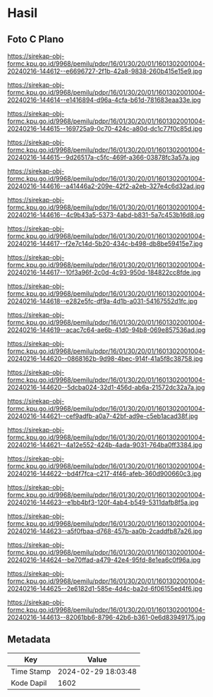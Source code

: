 # Hasil

## Foto C Plano

https://sirekap-obj-formc.kpu.go.id/9968/pemilu/pdpr/16/01/30/20/01/1601302001004-20240216-144612--e6696727-2f1b-42a8-9838-260b415e15e9.jpg

https://sirekap-obj-formc.kpu.go.id/9968/pemilu/pdpr/16/01/30/20/01/1601302001004-20240216-144614--e1416894-d96a-4cfa-b61d-781683eaa33e.jpg

https://sirekap-obj-formc.kpu.go.id/9968/pemilu/pdpr/16/01/30/20/01/1601302001004-20240216-144615--169725a9-0c70-424c-a80d-dc1c77f0c85d.jpg

https://sirekap-obj-formc.kpu.go.id/9968/pemilu/pdpr/16/01/30/20/01/1601302001004-20240216-144615--9d26517a-c5fc-469f-a366-03878fc3a57a.jpg

https://sirekap-obj-formc.kpu.go.id/9968/pemilu/pdpr/16/01/30/20/01/1601302001004-20240216-144616--a41446a2-209e-42f2-a2eb-327e4c6d32ad.jpg

https://sirekap-obj-formc.kpu.go.id/9968/pemilu/pdpr/16/01/30/20/01/1601302001004-20240216-144616--4c9b43a5-5373-4abd-b831-5a7c453b16d8.jpg

https://sirekap-obj-formc.kpu.go.id/9968/pemilu/pdpr/16/01/30/20/01/1601302001004-20240216-144617--f2e7c14d-5b20-434c-b498-db8be59415e7.jpg

https://sirekap-obj-formc.kpu.go.id/9968/pemilu/pdpr/16/01/30/20/01/1601302001004-20240216-144617--10f3a96f-2c0d-4c93-950d-184822cc8fde.jpg

https://sirekap-obj-formc.kpu.go.id/9968/pemilu/pdpr/16/01/30/20/01/1601302001004-20240216-144618--e282e5fc-df9a-4d1b-a031-54167552d1fc.jpg

https://sirekap-obj-formc.kpu.go.id/9968/pemilu/pdpr/16/01/30/20/01/1601302001004-20240216-144619--acac7c64-ae6b-41d0-94b8-069e857536ad.jpg

https://sirekap-obj-formc.kpu.go.id/9968/pemilu/pdpr/16/01/30/20/01/1601302001004-20240216-144620--0868162b-9d98-4bec-914f-41a5f8c38758.jpg

https://sirekap-obj-formc.kpu.go.id/9968/pemilu/pdpr/16/01/30/20/01/1601302001004-20240216-144620--5dcba024-32d1-456d-ab6a-21572dc32a7a.jpg

https://sirekap-obj-formc.kpu.go.id/9968/pemilu/pdpr/16/01/30/20/01/1601302001004-20240216-144621--cef9adfb-a0a7-42bf-ad9e-c5eb1acad38f.jpg

https://sirekap-obj-formc.kpu.go.id/9968/pemilu/pdpr/16/01/30/20/01/1601302001004-20240216-144621--4a12e552-424b-4ada-9031-764ba0ff3384.jpg

https://sirekap-obj-formc.kpu.go.id/9968/pemilu/pdpr/16/01/30/20/01/1601302001004-20240216-144622--bd4f7fca-c217-4f46-afeb-360d900660c3.jpg

https://sirekap-obj-formc.kpu.go.id/9968/pemilu/pdpr/16/01/30/20/01/1601302001004-20240216-144623--e1bb4bf3-120f-4ab4-b549-5311dafb8f5a.jpg

https://sirekap-obj-formc.kpu.go.id/9968/pemilu/pdpr/16/01/30/20/01/1601302001004-20240216-144623--a5f0fbaa-d768-457b-aa0b-2caddfb87a26.jpg

https://sirekap-obj-formc.kpu.go.id/9968/pemilu/pdpr/16/01/30/20/01/1601302001004-20240216-144624--be70ffad-a479-42e4-95fd-8e1ea6c0f96a.jpg

https://sirekap-obj-formc.kpu.go.id/9968/pemilu/pdpr/16/01/30/20/01/1601302001004-20240216-144625--2e6182d1-585e-4d4c-ba2d-6f06155ed4f6.jpg

https://sirekap-obj-formc.kpu.go.id/9968/pemilu/pdpr/16/01/30/20/01/1601302001004-20240216-144613--82061bb6-8796-42b6-b361-0e6d83949175.jpg


## Metadata

| Key        | Value               |
| ---------- | ------------------- |
| Time Stamp | 2024-02-29 18:03:48 |
| Kode Dapil | 1602                |



